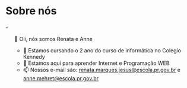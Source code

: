 # Sobre nós
-<ul> 👋 Oii, nós somos Renata e Anne 
- 👀 Estamos cursando o 2 ano do curso de informática no Colegio Kennedy
- 🌱 Estamos aqui para aprender Internet e Programação WEB
- 📫 Nossos e-mail são: renata.marques.jesus@escola.pr.gov.br e anne.mehret@escola.pr.gov.br</ul>
